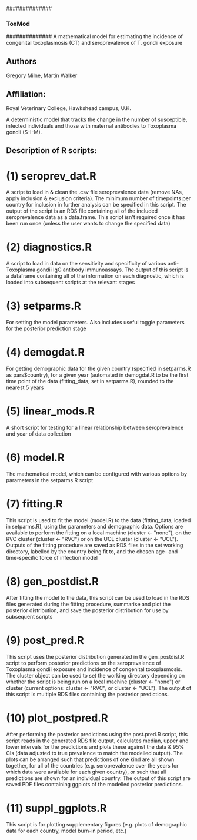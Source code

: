 ##############
### ToxMod ###
##############
A mathematical model for estimating the incidence of congenital toxoplasmosis (CT) and seroprevalence of T. gondii exposure

## Authors ## 
Gregory Milne, Martin Walker

## Affiliation: ##
Royal Veterinary College, Hawkshead campus, U.K.

A deterministic model that tracks the change in the number of susceptible, infected individuals and those with maternal antibodies to Toxoplasma gondii (S-I-M). 

## Description of R scripts: ##

# (1) seroprev_dat.R 
A script to load in & clean the .csv file seroprevalence data (remove NAs, apply inclusion & exclusion criteria). The minimum number of timepoints per country for inclusion in further analysis can be specified in this script. The output of the script is an RDS file containing all of the included seroprevalence data as a data.frame. This script isn't required once it has been run once (unless the user wants to change the specified data)

# (2) diagnostics.R
A script to load in data on the sensitivity and specificity of various anti-Toxoplasma gondii IgG antibody immunoassays. The output of this script is a dataframe containing all of the information on each diagnostic, which is loaded into subsequent scripts at the relevant stages

# (3) setparms.R 
For setting the model parameters. Also includes useful toggle parameters for the posterior prediction stage

# (4) demogdat.R 
For getting demographic data for the given country (specified in setparms.R as pars$country), for a given year (automated in demogdat.R to be the first time point of the data (fitting_data, set in setparms.R), rounded to the nearest 5 years

# (5) linear_mods.R 
A short script for testing for a linear relationship between seroprevalence and year of data collection

# (6) model.R 
The mathematical model, which can be configured with various options by parameters in the setparms.R script


# (7) fitting.R 
This script is used to fit the model (model.R) to the data (fitting_data, loaded in setparms.R), using the parameters and demographic data. Options are available to perform the fitting on a local machine (cluster <- "none"), on the RVC cluster (cluster <- "RVC") or on the UCL cluster (cluster <- "UCL"). Outputs of the fitting procedure are saved as RDS files in the set working directory, labelled by the country being fit to, and the chosen age- and time-specific force of infection model

# (8) gen_postdist.R 
After fitting the model to the data, this script can be used to load in the RDS files generated during the fitting procedure, summarise and plot the posterior distribution, and save the posterior distribution for use by subsequent scripts 

# (9) post_pred.R 
This script uses the posterior distribution generated in the gen_postdist.R script to perform posterior predictions on the seroprevalence of Toxoplasma gondii exposure and incidence of congenital toxoplasmosis. The cluster object can be used to set the working directory depending on whether the script is being run on a local machine (cluster <- "none") or cluster (current options: cluster <- "RVC", or cluster <- "UCL"). The output of this script is multiple RDS files containing the posterior predictions.

# (10) plot_postpred.R 
After performing the posterior predictions using the post.pred.R script, this script reads in the generated RDS file output, calculates median, upper and lower intervals for the predictions and plots these against the data & 95% CIs (data adjusted to true prevalence to match the modelled output). The plots can be arranged such that predictions of one kind are all shown together, for all of the countries (e.g. seroprevalence over the years for which data were available for each given country), or such that all predictions are shown for an individual country. The output of this script are saved PDF files containing ggplots of the modelled posterior predictions.

# (11) suppl_ggplots.R 
This script is for plotting supplementary figures (e.g. plots of demographic data for each country, model burn-in period, etc.)
